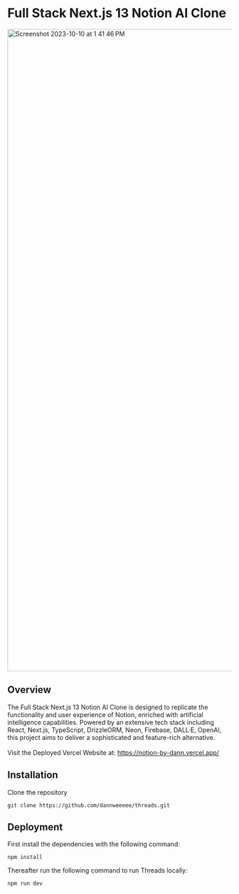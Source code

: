 # Full Stack Next.js 13 Notion AI Clone

<img width="1440" alt="Screenshot 2023-10-10 at 1 41 46 PM" src="https://github.com/dannweeeee/notion/assets/42776950/134f61a7-ace5-4453-b8e5-1f22b3aa6c9e">

## Overview

The Full Stack Next.js 13 Notion AI Clone is designed to replicate the functionality and user experience of Notion, enriched with artificial intelligence capabilities. Powered by an extensive tech stack including React, Next.js, TypeScript, DrizzleORM, Neon, Firebase, DALL·E, OpenAI, this project aims to deliver a sophisticated and feature-rich alternative.<br>
<br>
Visit the Deployed Vercel Website at: https://notion-by-dann.vercel.app/

## Installation

Clone the repository

```
git clone https://github.com/dannweeeee/threads.git
```

## Deployment

First install the dependencies with the following command:

```
npm install
```

Thereafter run the following command to run Threads locally:

```
npm run dev
```
